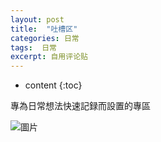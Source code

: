```yaml
---
layout: post
title:  "吐槽区"
categories: 日常
tags:  日常
excerpt: 自用评论贴
---
```


* content
{:toc}

專為日常想法快速記録而設置的專區

![圖片](https://s2.ax1x.com/2019/09/01/npbkZR.jpg)